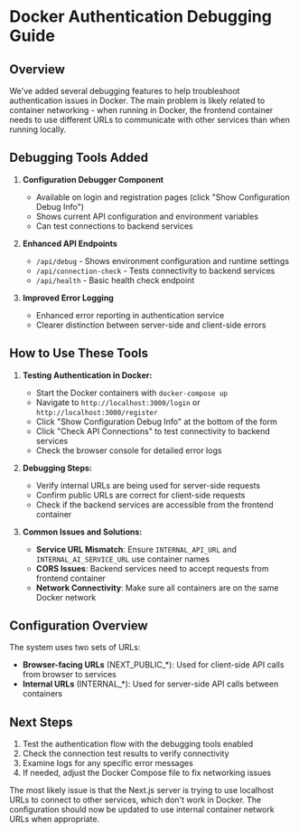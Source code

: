 # Docker Authentication Debugging Guide

## Overview
We've added several debugging features to help troubleshoot authentication issues in Docker. The main problem is likely related to container networking - when running in Docker, the frontend container needs to use different URLs to communicate with other services than when running locally.

## Debugging Tools Added

1. **Configuration Debugger Component**
   - Available on login and registration pages (click "Show Configuration Debug Info")
   - Shows current API configuration and environment variables
   - Can test connections to backend services

2. **Enhanced API Endpoints**
   - `/api/debug` - Shows environment configuration and runtime settings
   - `/api/connection-check` - Tests connectivity to backend services
   - `/api/health` - Basic health check endpoint

3. **Improved Error Logging**
   - Enhanced error reporting in authentication service
   - Clearer distinction between server-side and client-side errors

## How to Use These Tools

1. **Testing Authentication in Docker:**
   - Start the Docker containers with `docker-compose up`
   - Navigate to `http://localhost:3000/login` or `http://localhost:3000/register`
   - Click "Show Configuration Debug Info" at the bottom of the form
   - Click "Check API Connections" to test connectivity to backend services
   - Check the browser console for detailed error logs

2. **Debugging Steps:**
   - Verify internal URLs are being used for server-side requests
   - Confirm public URLs are correct for client-side requests
   - Check if the backend services are accessible from the frontend container

3. **Common Issues and Solutions:**
   - **Service URL Mismatch**: Ensure `INTERNAL_API_URL` and `INTERNAL_AI_SERVICE_URL` use container names
   - **CORS Issues**: Backend services need to accept requests from frontend container
   - **Network Connectivity**: Make sure all containers are on the same Docker network

## Configuration Overview

The system uses two sets of URLs:

- **Browser-facing URLs** (NEXT_PUBLIC_*): Used for client-side API calls from browser to services
- **Internal URLs** (INTERNAL_*): Used for server-side API calls between containers

## Next Steps

1. Test the authentication flow with the debugging tools enabled
2. Check the connection test results to verify connectivity
3. Examine logs for any specific error messages
4. If needed, adjust the Docker Compose file to fix networking issues

The most likely issue is that the Next.js server is trying to use localhost URLs to connect to other services, which don't work in Docker. The configuration should now be updated to use internal container network URLs when appropriate.
 
 